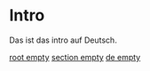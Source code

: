 Intro
=====

Das ist das intro auf Deutsch.

[root empty](/img/root_empty.jpg)
[section empty](img/section_empty.jpg)
[de empty](de/img/de_empty.jpg)
